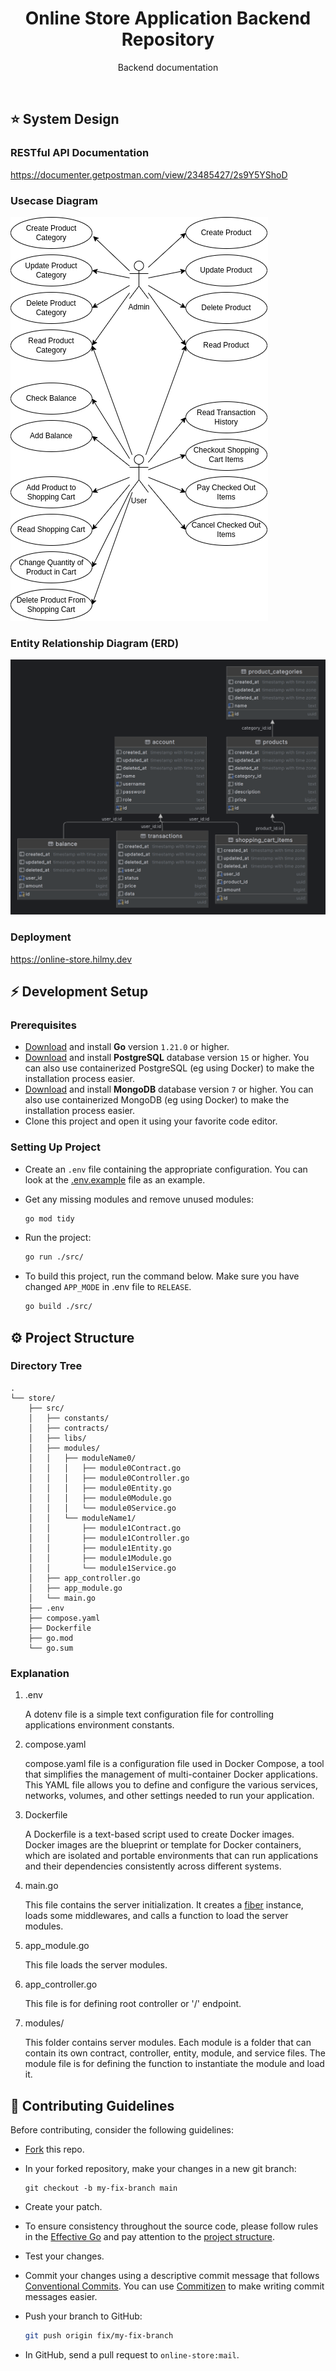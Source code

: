 <h1 align="center">
  Online Store Application Backend Repository
</h1>

<p align="center">Backend documentation</p><br>

## ⭐ System Design

### RESTful API Documentation

https://documenter.getpostman.com/view/23485427/2s9Y5YShoD

### Usecase Diagram

![Usecase Diagram](docs/usecase.png)

### Entity Relationship Diagram (ERD)

![Entity Relationship Diagram (ERD)](docs/erd.png)

### Deployment

https://online-store.hilmy.dev


## ⚡️ Development Setup

### Prerequisites

- [Download](https://go.dev/) and install **Go** version `1.21.0` or higher.
- [Download](https://www.postgresql.org/download/) and install **PostgreSQL** database version `15` or higher. You can also use containerized PostgreSQL (eg using Docker) to make the installation process easier.
- [Download](https://www.mongodb.com/try/download/community) and install **MongoDB** database version `7` or higher. You can also use containerized MongoDB (eg using Docker) to make the installation process easier.
- Clone this project and open it using your favorite code editor.

### Setting Up Project

- Create an `.env` file containing the appropriate configuration. You can look at the [.env.example](https://github.com/mnaufalhilmym/online-store/blob/main/.env.example) file as an example.

- Get any missing modules and remove unused modules:

  ```bash
  go mod tidy
  ```

- Run the project:

  ```bash
  go run ./src/
  ```

- To build this project, run the command below. Make sure you have changed `APP_MODE` in .env file to `RELEASE`.

  ```bash
  go build ./src/
  ```

## ⚙️ Project Structure

### Directory Tree

```
.
└── store/
    ├── src/
    │   ├── constants/
    │   ├── contracts/
    │   ├── libs/
    │   ├── modules/
    │   │   ├── moduleName0/
    │   │   │   ├── module0Contract.go
    │   │   │   ├── module0Controller.go
    │   │   │   ├── module0Entity.go
    │   │   │   ├── module0Module.go
    │   │   │   └── module0Service.go
    │   │   └── moduleName1/
    │   │       ├── module1Contract.go
    │   │       ├── module1Controller.go
    │   │       ├── module1Entity.go
    │   │       ├── module1Module.go
    │   │       └── module1Service.go
    │   ├── app_controller.go
    │   ├── app_module.go
    │   └── main.go
    ├── .env
    ├── compose.yaml
    ├── Dockerfile
    ├── go.mod
    └── go.sum
```

### Explanation

1. .env

   A dotenv file is a simple text configuration file for controlling applications environment constants.

1. compose.yaml

   compose.yaml file is a configuration file used in Docker Compose, a tool that simplifies the management of multi-container Docker applications. This YAML file allows you to define and configure the various services, networks, volumes, and other settings needed to run your application.

1. Dockerfile

   A Dockerfile is a text-based script used to create Docker images. Docker images are the blueprint or template for Docker containers, which are isolated and portable environments that can run applications and their dependencies consistently across different systems.

1. main.go

   This file contains the server initialization. It creates a [fiber](https://docs.gofiber.io/) instance, loads some middlewares, and calls a function to load the server modules.

1. app_module.go

   This file loads the server modules.

1. app_controller.go

   This file is for defining root controller or '/' endpoint.

1. modules/

   This folder contains server modules. Each module is a folder that can contain its own contract, controller, entity, module, and service files. The module file is for defining the function to instantiate the module and load it.


## 📖 Contributing Guidelines

Before contributing, consider the following guidelines:

- [Fork](https://docs.github.com/en/github/getting-started-with-github/fork-a-repo) this repo.

- In your forked repository, make your changes in a new git branch:

  ```shell
  git checkout -b my-fix-branch main
  ```

- Create your patch.

- To ensure consistency throughout the source code, please follow rules in the [Effective Go](https://go.dev/doc/effective_go) and pay attention to the [project structure](#⚙️-project-structure).

- Test your changes.

- Commit your changes using a descriptive commit message that follows [Conventional Commits](https://www.conventionalcommits.org). You can use [Commitizen](https://commitizen-tools.github.io/commitizen/) to make writing commit messages easier.

- Push your branch to GitHub:

  ```bash
  git push origin fix/my-fix-branch
  ```

- In GitHub, send a pull request to `online-store:mail`.

